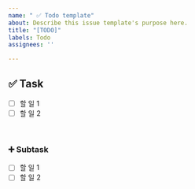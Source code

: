 ```yaml
---
name: " ✅ Todo template"
about: Describe this issue template's purpose here.
title: "[TODO]"
labels: Todo
assignees: ''

---
```


##  ✅ Task
- [ ] 할 일 1
- [ ] 할 일 2

<br/>

### ➕ Subtask
- [ ] 할 일 1
- [ ] 할 일 2

